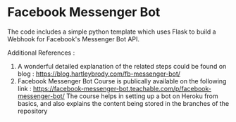 # Facebook Messenger Bot

The code includes a simple python template which uses Flask to build a Webhook for Facebook's Messenger Bot API.

Additional References :
1. A wonderful detailed explanation of the related steps could be found on blog : https://blog.hartleybrody.com/fb-messenger-bot/
2. Facebook Messenger Bot Course is publically available on the following link : https://facebook-messenger-bot.teachable.com/p/facebook-messenger-bot/ The course helps in setting up a bot on Heroku from basics, and also explains the content being stored in the branches of the repository
